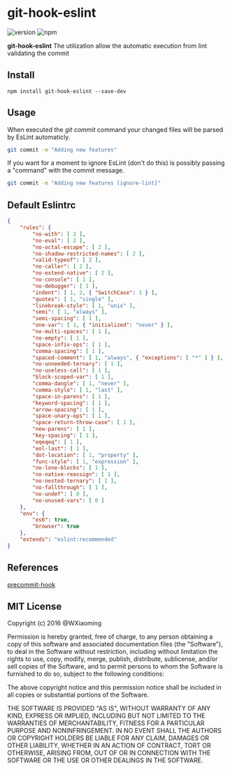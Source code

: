 # git-hook-eslint

![version](https://img.shields.io/github/release/GuilhermeEsteves/git-hook-eslint.svg?style=flat-square)
![npm](https://img.shields.io/npm/dt/git-hook-eslint.svg)


**git-hook-eslint** The utilization allow the automatic execution from lint validating the commit

## Install

`npm install git-hook-eslint --save-dev`

## Usage

When executed the *git commit* command your changed files will be parsed by EsLint automaticly.

```bash
git commit -m "Adding new features"
```

If you want for a moment to ignore EsLint (don't do this) is possibly passing a "command" with the commit message.

```bash
git commit -m "Adding new features [ignore-lint]"
```

## Default Eslintrc

```json
{
    "rules": {
        "no-with": [ 2 ],
        "no-eval": [ 2 ],
        "no-octal-escape": [ 2 ],
        "no-shadow-restricted-names": [ 2 ],
        "valid-typeof": [ 2 ],
        "no-caller": [ 2 ],
        "no-extend-native": [ 2 ],
        "no-console": [ 1 ],
        "no-debugger": [ 1 ],
        "indent": [ 1, 2, { "SwitchCase": 1 } ],
        "quotes": [ 1, "single" ],
        "linebreak-style": [ 1, "unix" ],
        "semi": [ 1, "always" ],
        "semi-spacing": [ 1 ],
        "one-var": [ 1, { "initialized": "never" } ],
        "no-multi-spaces": [ 1 ],
        "no-empty": [ 1 ],
        "space-infix-ops": [ 1 ],
        "comma-spacing": [ 1 ],
        "spaced-comment": [ 1, "always", { "exceptions": [ "*" ] } ],
        "no-unneeded-ternary": [ 1 ],
        "no-useless-call": [ 1 ],
        "block-scoped-var": [ 1 ],
        "comma-dangle": [ 1, "never" ],
        "comma-style": [ 1, "last" ],
        "space-in-parens": [ 1 ],
        "keyword-spacing": [ 1 ],
        "arrow-spacing": [ 1 ],
        "space-unary-ops": [ 1 ],
        "space-return-throw-case": [ 1 ],
        "new-parens": [ 1 ],
        "key-spacing": [ 1 ],
        "eqeqeq": [ 1 ],
        "eol-last": [ 1 ],
        "dot-location": [ 1, "property" ],
        "func-style": [ 1, "expression" ],
        "no-lone-blocks": [ 1 ],
        "no-native-reassign": [ 1 ],
        "no-nested-ternary": [ 1 ],
        "no-fallthrough": [ 1 ],
        "no-undef": [ 0 ],
        "no-unused-vars": [ 0 ]
    },
    "env": {
        "es6": true,
        "browser": true
    },
    "extends": "eslint:recommended"
}
```
## References
[precommit-hook](https://github.com/jhurliman/precommit-hook "jhurliman")

## MIT License

Copyright (c) 2016 @WXiaoming

Permission is hereby granted, free of charge, to any person obtaining a copy of this software and associated documentation files (the "Software"), to deal in the Software without restriction, including without limitation the rights to use, copy, modify, merge, publish, distribute, sublicense, and/or sell copies of the Software, and to permit persons to whom the Software is furnished to do so, subject to the following conditions:

The above copyright notice and this permission notice shall be included in all copies or substantial portions of the Software.

THE SOFTWARE IS PROVIDED "AS IS", WITHOUT WARRANTY OF ANY KIND, EXPRESS OR IMPLIED, INCLUDING BUT NOT LIMITED TO THE WARRANTIES OF MERCHANTABILITY, FITNESS FOR A PARTICULAR PURPOSE AND NONINFRINGEMENT. IN NO EVENT SHALL THE AUTHORS OR COPYRIGHT HOLDERS BE LIABLE FOR ANY CLAIM, DAMAGES OR OTHER LIABILITY, WHETHER IN AN ACTION OF CONTRACT, TORT OR OTHERWISE, ARISING FROM, OUT OF OR IN CONNECTION WITH THE SOFTWARE OR THE USE OR OTHER DEALINGS IN THE SOFTWARE.
